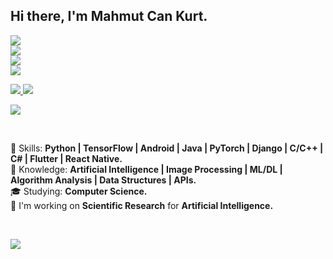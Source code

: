 ## Hi there, I'm Mahmut Can Kurt.

<p align="left">
  
   <a href="https://mahmutcankurt.github.io">
    <img src="https://img.shields.io/badge/My%20Personal-Website-yellowgreen" />
  </a>
  
  <br>  
  
  <a href="https://mahmutcankurt.github.io/assets/resume.pdf">
    <img src="https://img.shields.io/badge/My%20Personal-Resume-yellow" />
  </a>
  
  <br>
  
  <a href="mailto:is.mahmutcankurt@gmail.com">
    <img src="https://img.shields.io/badge/My%20Personal-Mail-red" />
  </a>
      
  <br>
  
  <a href="https://www.linkedin.com/in/mahmutcankurt">
    <img src="https://img.shields.io/badge/My%20Personal-LinkedIn-blue" />
  </a>
  


  
</p>
<p align="left">
  <a href="https://github.com/mahmutcankurt/?tab=follow">
    <img src="https://img.shields.io/github/followers/mahmutcankurt?label=GitHub&style=social" />
  </a>
  
  
  <a href="https://twitter.com/mahmutexe">
    <img src="https://img.shields.io/twitter/follow/mahmutexe?label=Twitter&style=social" />
  </a>
</p>
<p><img src="https://komarev.com/ghpvc/?username=mahmutcankurt" /></p>
<br>

:rocket: Skills: <strong>Python | TensorFlow | Android | Java | PyTorch | Django | C/C++ | C# | Flutter | React Native.</strong> <br>
:brain: Knowledge: <strong>Artificial Intelligence | Image Processing | ML/DL | Algorithm Analysis | Data Structures | APIs.</strong> <br>
:mortar_board: Studying: <strong>Computer Science.</strong> <br>
:briefcase: I'm working on <strong>Scientific Research</strong> for <strong>Artificial Intelligence.</strong><br>

<br>

<img
  src="https://github-readme-stats.vercel.app/api?username=mahmutcankurt&show_icons=true&theme=tokyonight"
/>
